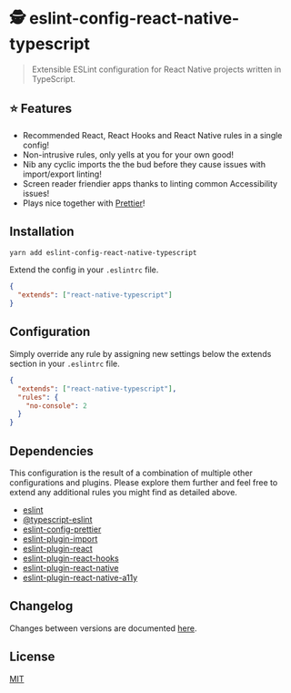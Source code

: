 # 🕵️ eslint-config-react-native-typescript

> Extensible ESLint configuration for React Native projects written in TypeScript.

## ⭐ Features

- Recommended React, React Hooks and React Native rules in a single config!
- Non-intrusive rules, only yells at you for your own good!
- Nib any cyclic imports the the bud before they cause issues with import/export linting!
- Screen reader friendier apps thanks to linting common Accessibility issues!
- Plays nice together with [Prettier](https://github.com/prettier/prettier)!

## Installation

```sh
yarn add eslint-config-react-native-typescript
```

Extend the config in your `.eslintrc` file.

```json
{
  "extends": ["react-native-typescript"]
}
```

## Configuration

Simply override any rule by assigning new settings below the extends section in your `.eslintrc` file.

```json
{
  "extends": ["react-native-typescript"],
  "rules": {
    "no-console": 2
  }
}
```

## Dependencies

This configuration is the result of a combination of multiple other configurations and plugins. Please explore them further and feel free to extend any additional rules you might find as detailed above.

- [eslint](https://github.com/eslint/eslint)
- [@typescript-eslint](https://github.com/typescript-eslint/typescript-eslint/tree/master/packages/eslint-plugin)
- [eslint-config-prettier](https://github.com/prettier/eslint-config-prettier)
- [eslint-plugin-import](https://github.com/benmosher/eslint-plugin-import)
- [eslint-plugin-react](https://github.com/yannickcr/eslint-plugin-react)
- [eslint-plugin-react-hooks](https://github.com/facebook/react/tree/master/packages/eslint-plugin-react-hooks)
- [eslint-plugin-react-native](https://github.com/Intellicode/eslint-plugin-react-native)
- [eslint-plugin-react-native-a11y](https://github.com/FormidableLabs/eslint-plugin-react-native-a11y)

## Changelog

Changes between versions are documented [here](./CHANGELOG.md).

## License

[MIT](./LICENSE)
